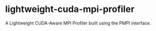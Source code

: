 # lightweight-cuda-mpi-profiler

A Lightweight CUDA-Aware MPI Profiler built using the PMPI interface.
